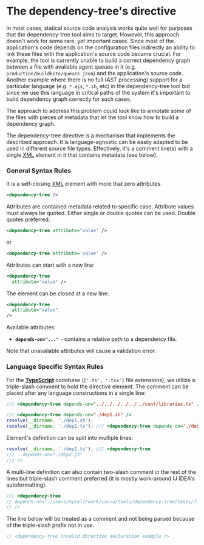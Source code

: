 # The dependency-tree's directive

In most cases, statical source code analysis works quite well for purposes that the dependency-tree tool aims to target. However, this approach doesn't work for some rare, yet important cases. Since most of the application's code depends on the configuration files indirectly an ability to link these files with the application's source code became crucial. For example, the tool is currently unable to build a correct dependency graph between a file with available agent queues in it (e.g. `production/buildkite/queues.json`) and the application's source code. Another example where there is no full (AST processing) support for a particular language (e.g. `*.ejs`, `*.sh`, etc) in the dependency-tree tool but since we use this language in critical paths of the system it's important to build dependency graph correctly for such cases.

The approach to address this problem could look like to annotate some of the files with pieces of metadata that let the tool know how to build a dependency graph.

The dependency-tree directive is a mechanism that implements the described approach. It is language-agnostic can be easily adapted to be used in different source file types. Effectively, it's a comment line(s) with a single [XML] element in it that contains metadata (see below).

### General Syntax Rules

It is a self-closing [XML] element with more that zero attributes.

```xml
<dependency-tree />
```

Attributes are contained metadata related to specific case. Attribute values must always be quoted. Either single or double quotes can be used. Double quotes preferred.

```xml
<dependency-tree attribute="value" />
```

or

```xml
<dependency-tree attribute='value' />
```

Attributes can start with a new line:

```xml
<dependency-tree
  attribute="value" />
```

The element can be closed at a new line:

```xml
<dependency-tree
  attribute="value"
/>
```

Available attributes:

- **`depends-on="..."`** - contains a relative path to a dependency file.

Note that unavailable attributes will cause a validation error.

### Language Specific Syntax Rules

For the **[TypeScript]** codebase (`['.ts', '.tsx']` file extensions), we utilize a triple-slash comment to hold the directive element. The comment can be placed after any language constructions in a single line:

```typescript
/// <dependency-tree depends-on="../../../../../../conf/libraries.ts" />

/// <dependency-tree depends-on="./dep1.sh" />
resolve(__dirname, './dep1.sh');
resolve(__dirname, './dep2.ts'); /// <dependency-tree depends-on="./dep2.js" />
```

Element's definition can be split into multiple lines:

```typescript
resolve(__dirname, './dep2.ts'); /// <dependency-tree
///   depends-on="./dep2.js"
/// />
```

A multi-line definition can also contain two-slash comment in the rest of the lines but triple-slash comment preferred (it is mostly work-around IJ IDEA's autoformatting).

```typescript
/// <dependency-tree
// depends-on="./users/myself/work/canva/tools/dependency-tree/tests/fixtures/directive/index.ts"
// />
```

The line below will be treated as a comment and not being parsed because of the triple-slash prefix not in use.

```typescript
// <dependency-tree invalid directive declaration example />
```

[xml]: https://www.w3schools.com/xml/
[typescript]: https://www.typescriptlang.org/docs/home.html
